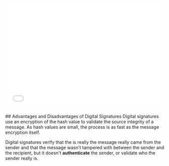 

<div>
  <iframe src="//player.vimeo.com/video/222887386" width="500" height="330" frameborder="0" webkitallowfullscreen mozallowfullscreen allowfullscreen></iframe>
</div>

<br>
## Advantages and Disadvantages of Digital Signatures
Digital signatures use an encryption of the hash value to validate the source integrity of a message.  As hash values are small, the process is as fast as the message encryption itself.

Digital signatures verify that the is really the message really came from the sender and that the message wasn't tampered with between the sender and the recipient, but it doesn't **authenticate** the sender, or validate who the sender really is.

